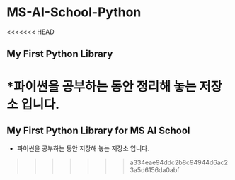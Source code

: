 # MS-AI-School-Python
<<<<<<< HEAD
## My First Python Library
*파이썬을 공부하는 동안 정리해 놓는 저장소 입니다.
=======
## My First Python Library for MS AI School
* 파이썬을 공부하는 동안 저장해 놓는 저장소 입니다.
>>>>>>> a334eae94ddc2b8c94944d6ac23a5d6156da0abf

